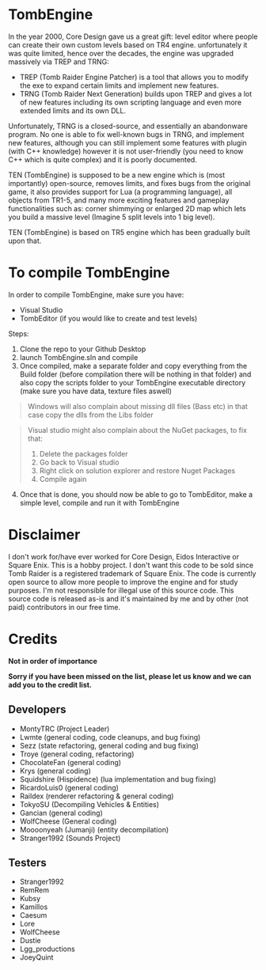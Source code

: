 # TombEngine 

In the year 2000, Core Design gave us a great gift: level editor where people can create their own custom levels based on TR4 engine.
unfortunately it was quite limited, hence over the decades, the engine was upgraded massively via TREP and TRNG:
- TREP (Tomb Raider Engine Patcher) is a tool that allows you to modify the exe to expand certain limits and implement new features.
- TRNG (Tomb Raider Next Generation) builds upon TREP and gives a lot of new features including its own scripting language and even more extended limits and its own DLL.

Unfortunately, TRNG is a closed-source, and essentially an abandonware program. No one is able to fix well-known bugs in TRNG, and implement new features, 
although you can still implement some features with plugin (with C++ knowledge) however it is not user-friendly (you need to know C++ which is quite complex) and it is poorly documented.

TEN (TombEngine) is supposed to be a new engine which is (most importantly) open-source, removes limits, and fixes bugs from the original game,
it also provides support for Lua (a programming language), all objects from TR1-5, and many more exciting features and gameplay functionalities such as: corner shimmying or enlarged 2D map which lets you build a massive level (Imagine 5 split levels into 1 big level).

TEN (TombEngine) is based on TR5 engine which has been gradually built upon that.

# To compile TombEngine

In order to compile TombEngine, make sure you have:
- Visual Studio
- TombEditor (if you would like to create and test levels)

Steps:
1) Clone the repo to your Github Desktop
2) launch TombEngine.sln and compile
3) Once compiled, make a separate folder and copy everything from the Build folder (before compilation there will be nothing in that folder) and also copy the scripts folder to your TombEngine executable directory (make sure you have data, texture files aswell)
> Windows will also complain about missing dll files (Bass etc) in that case copy the dlls from the Libs folder

> Visual studio might also complain about the NuGet packages, to fix that:
> 1) Delete the packages folder
> 2) Go back to Visual studio
> 3) Right click on solution explorer and restore Nuget Packages
> 4) Compile again
4) Once that is done, you should now be able to go to TombEditor, make a simple level, compile and run it with TombEngine

# Disclaimer

I don't work for/have ever worked for Core Design, Eidos Interactive or Square Enix. This is a hobby project. I don't want this code to be sold since Tomb Raider is a registered trademark of Square Enix. The code is currently open source to allow more people to improve the engine and for study purposes. I'm not responsible for illegal use of this source code. This source code is released as-is and it's maintained by me and by other (not paid) contributors in our free time.

# Credits

**Not in order of importance**

**Sorry if you have been missed on the list, please let us know and we can add you to the credit list.**

## Developers
- MontyTRC (Project Leader)
- Lwmte (general coding, code cleanups, and bug fixing)
- Sezz (state refactoring, general coding and bug fixing)
- Troye (general coding, refactoring)
- ChocolateFan (general coding)
- Krys (general coding)
- Squidshire (Hispidence) (lua implementation and bug fixing)
- RicardoLuis0 (general coding)
- Raildex (renderer refactoring & general coding) 
- TokyoSU (Decompiling Vehicles & Entities)
- Gancian (general coding)
- WolfCheese (General coding)
- Moooonyeah (Jumanji) (entity decompilation)
- Stranger1992 (Sounds Project)

## Testers
- Stranger1992
- RemRem
- Kubsy
- Kamillos
- Caesum
- Lore
- WolfCheese
- Dustie
- Lgg_productions
- JoeyQuint
